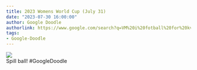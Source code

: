```yaml
---
title: 2023 Womens World Cup (July 31)
date: "2023-07-30 16:00:00"
author: Google Doodle
authorlink: https://www.google.com/search?q=VM%20i%20fotball%20for%20kvinner%202023
tags:
- Google-Doodle
---
```

<img src="https://www.google.com/logos/doodles/2023/2023-womens-world-cup-july-31-6753651837110157-law.gif" referrerpolicy="no-referrer"><br>Spill ball! #GoogleDoodle